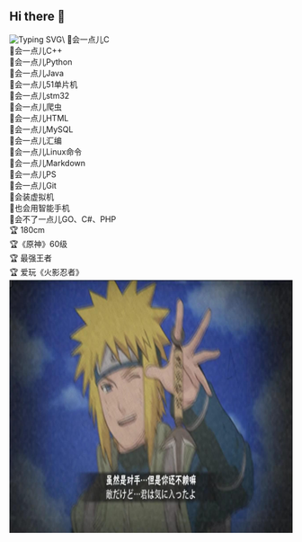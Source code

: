 ## Hi there 👋
![Typing SVG](https://readme-typing-svg.demolab.com/?lines=Talk+is+cheap+,+show+me+the+code!)\
🍎会一点儿C\
🍎会一点儿C++\
🍎会一点儿Python\
🍎会一点儿Java\
🍎会一点儿51单片机\
🍎会一点儿stm32\
🍎会一点儿爬虫\
🍎会一点儿HTML\
🍎会一点儿MySQL\
🍎会一点儿汇编\
🍎会一点儿Linux命令\
🍎会一点儿Markdown\
🍎会一点儿PS\
🍎会一点儿Git\
🍎会装虚拟机\
🍎也会用智能手机\
🍎会不了一点儿GO、C#、PHP\
:trophy: 180cm\
:trophy:《原神》60级 \
:trophy: 最强王者\
:trophy: 爱玩《火影忍者》\
<img src=奥义图.jpg width=800 height=450 />
